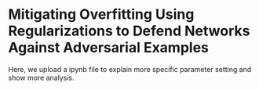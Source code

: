 #  Mitigating Overfitting Using Regularizations to Defend Networks Against Adversarial Examples
Here, we upload a ipynb file to explain more specific parameter setting and show more analysis. 
